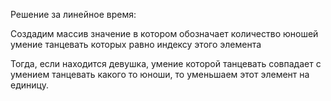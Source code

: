 


Решение за линейное время:

Создадим массив значение в котором обозначает количество юношей умение танцевать которых равно индексу этого элемента

Тогда, если находится девушка, умение которой танцевать совпадает с умением танцевать какого то юноши, то уменьшаем
этот элемент на единицу. 


